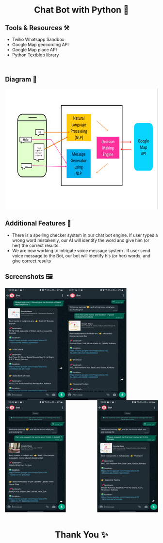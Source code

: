 # <h1 align="center">Chat Bot with Python 🤖</h1>
<h2> Tools & Resources ⚒️ </h2>
<p>
  <ul>
    <li>Twilio Whatsapp Sandbox
    <li>Google Map geocording API </li>
    <li>Google Map place API </li>
    <li> Python Textblob library </li>
   </ul>
</p>
<br/>
<h2>Diagram 🧷</h2>
<img src="https://github.com/TakeTalk/bot/blob/master/Screenshots/diagram.png?raw=true" alt="Screenshot 1" width="700" height="400"></img>

<h2>Additional Features 🚀</h2>
  <ul>
        <li>There is a spelling checker system in our chat bot engine. If user types a wrong word mistakenly, our AI will identify the word and give him (or her) the               correct results.</li>
      <li>We are now working to intrigate voice message system . If user send voice message to the Bot, our bot will  identify his (or her) words, and give correct               results </li>
  </ul>
  
  <h2>Screenshots 🖼️</h2>
  <div>
    <img src="https://github.com/TakeTalk/bot/blob/master/Screenshots/1.jpg?raw=true" alt="Screenshot 1" width="200" height="370" align="left"></img>
    <img src="https://github.com/TakeTalk/bot/blob/master/Screenshots/2.jpg?raw=true" alt="Screenshot 2" width="200" height="370" align="center"></img>
    <img src="https://github.com/TakeTalk/bot/blob/master/Screenshots/3.jpg?raw=true" alt="Screenshot 2" width="200" height="370" align="center"></img>
    <img src="https://github.com/TakeTalk/bot/blob/master/Screenshots/4.jpg?raw=true" alt="Screenshot 2" width="200" height="370" align="right"></img>
  </div>
  
  <div>
  <br/>
  <h1 align="center">Thank You ✨</h1>
  </div>
    
   



